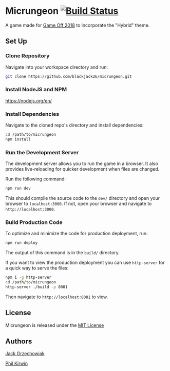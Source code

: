# Micrungeon [![Build Status](https://travis-ci.org/blackjack26/micrungeon.svg?branch=develop)](https://travis-ci.org/blackjack26/micrungeon)

A game made for [Game Off 2018](https://itch.io/jam/game-off-2018) to incorporate the "Hybrid" theme.

## Set Up

### Clone Repository

Navigate into your workspace directory and run:

```sh
git clone https://github.com/blackjack26/micrungeon.git
```

### Install NodeJS and NPM

https://nodejs.org/en/

### Install Dependencies

Navigate to the cloned repo's directory and install dependencies:

```sh
cd /path/to/micrungeon
npm install
```

### Run the Development Server

The development server allows you to run the game in a browser. It also provides live-reloading for quicker development when files are changed.

Run the following command:

```sh
npm run dev
```

This should compile the source code to the `dev/` directory and open your browser to `localhost:3000`. If not, open your browser and navigate to `http://localhost:3000`.

### Build Production Code

To optimize and minimize the code for production deployment, run:

```sh
npm run deploy
```

The output of this command is in the `build/` directory.

If you want to view the production deployment you can use `http-server` for a quick way to serve the files:

```sh
npm i -g http-server
cd /path/to/micrungeon
http-server ./build -p 8081
```

Then navigate to `http://localhost:8081` to view.

## License

Micrungeon is released under the [MIT License](https://github.com/blackjack26/micrungeon/blob/develop/LICENSE)

## Authors

[Jack Grzechowiak](https://github.com/blackjack26)

[Phil Kirwin](https://github.com/philkir22)
